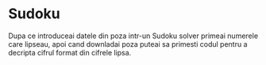 # Sudoku
Dupa ce introduceai datele din poza intr-un Sudoku solver primeai numerele care lipseau, apoi cand downladai poza puteai sa primesti codul pentru a decripta cifrul format din cifrele lipsa.
